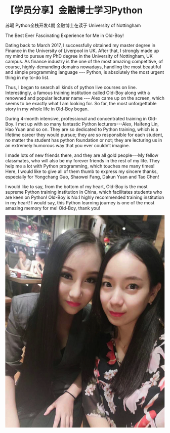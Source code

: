 # 【学员分享】金融博士学习Python
苏暘   Python全栈开发4期     金融博士在读于 University of Nottingham


The Best Ever Fascinating Experience for Me in Old-Boy!

Dating back to March 2017, I successfully obtained my master degree in Finance in the University of Liverpool in UK. After that, I strongly made up my mind to pursue my PhD degree in the University of Nottingham, UK campus. As finance industry is the one of the most amazing competitive, of course, highly-demanding domains nowadays, handling the most beautiful and simple programming language --- Python, is absolutely the most urgent thing in my to-do list.

Thus, I began to search all kinds of python live courses on line. Interestingly, a famous training institution called Old-Boy along with a renowned and popular lecturer name --- Alex came up on the screen, which seems to be exactly what I am looking for. So far, the most unforgettable story in my whole life in Old-Boy began.

During 4-month intensive, professional and concentrated training in Old-Boy. I met up with so many fantastic Python lecturers---Alex, Haifeng Lin, Hao Yuan and so on. They are so dedicated to Python training, which is a lifetime career they would pursue; they are so responsible for each student, no matter the student has python foundation or not; they are lecturing us in an extremely humorous way that you ever couldn’t imagine.


I made lots of new friends there, and they are all gold people---My fellow classmates, who will also be my forever friends in the rest of my life. They help me a lot with Python programming, which touches me many times! Here, I would like to give all of them thumb to express my sincere thanks, especially for Yongchang Guo, Shaowei Fang, Dakun Yuan and Tao Chen!

I would like to say, from the bottom of my heart, Old-Boy is the most supreme Python training institution in China, which facilitates students who are keen on Python! Old-Boy is No.1 highly recommended training institution in my heart! I would say, this Python learning journey is one of the most amazing memory for me! Old-Boy, thank you!

 
![](../static/boshi.png)